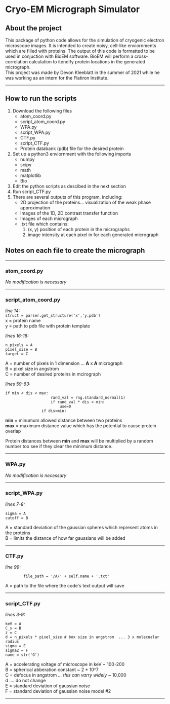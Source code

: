# Cryo-EM Micrograph Simulator  

## About the project
This package of python code allows for the simulation of cryogenic electron microscope images. It is intended to create noisy, cell-like enviornments which are filled with proteins. The output of this code is formatted to be used in conjuction with BioEM software. BioEM will perform a cross-correlation calculation to itendify protein locations in the generated micrograph.  
This project was made by Devon Kleeblatt in the summer of 2021 while he was working as an intern for the Flatiron Institute.

---
## How to run the scripts
1. Download the following files
   - atom_coord.py
   - script_atom_coord.py
   - WPA<l>.py
   - script_WPA.py
   - CTF<l>.py
   - script_CTF.py
   - Protein databank (pdb) file for the desired protein
2. Set up a python3 enviornment with the following imports
   - numpy
   - scipy
   - math
   - matplotlib
   - Bio
3. Edit the python scripts as descibed in the next section
4. Run script_CTF.py
5. There are several outputs of this program, including:  
   - 2D projection of the proteins... visualization of the weak phase approximation
   - Images of the 1D, 2D contrast transfer function
   - Images of each micrograph
   - .txt file which contains:  
        1. (x, y) position of each protein in the micrographs  
        2. image intensity at each pixel in for each generated micrograph

## Notes on each file to create the micrograph
---
### **atom_coord.py**  
_No modification is necessary_

---
### **script_atom_coord.py**  
  
_line 14:_  
`struct = parser.get_structure('x','y.pdb')`  
x = protein name  
y = path to pdb file with protein template     

_lines 16-18:_ 
```
n_pixels = A  
pixel_size = B  
target = C
```
         
A = number of pixels in 1 dimension ... **A** x **A** micrograph  
B = pixel size in angstrom  
C = number of desired proteins in mcirograph

_lines 59-63:_  
```
if min < dis < max:
                    rand_val = rng.standard_normal(1)
                    if rand_val * dis < min:
                        use=0
                if dis<min:
```
**min** = minumum allowed distance between two proteins  
**max** = maximum distance value which has the potential to cause protein overlap
     
Protein distances between **min** and **max** will be multiplied by a random number too see if they clear the minimum distance.  

---
### **WPA<l>.py**
_No modification is necessary_

---
### **script_WPA.py**  
_lines 7-8:_
```
sigma = A 
cutoff = B
```
A = standard deviation of the gaussian spheres which represent atoms in the proteins  
B = limits the distance of how far gaussians will be added

---
### **CTF<l>.py**  
_line 99:_
```
        file_path = '/A/' + self.name + '.txt'

```
A = path to the file where the code's text output will save

___
### **script_CTF.py**  
_lines 3-9:_
```
keV = A 
C_s = B 
z = C 
d = n_pixels * pixel_size # box size in angstrom  ... 3 x molecualar radius
sigma = E 
sigma2 = F
name = str('G')
```
A = accelerating voltage of microscope in keV ~ 100-200  
B = spherical abberation constant ~ 2 * 10^7  
C = defocus in angstrom _... this can varry widely_ ~ 10,000  
d .... do not change  
E = standard deviation of gaussian noise  
F = standard deviation of gaussian noise model #2  

---